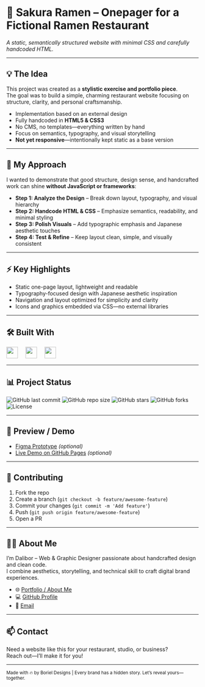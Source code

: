 # 🚀 Sakura Ramen – Onepager for a Fictional Ramen Restaurant

<em>A static, semantically structured website with minimal CSS and carefully handcoded HTML.</em>

---

## 💡 The Idea
This project was created as a **stylistic exercise and portfolio piece**.  
The goal was to build a simple, charming restaurant website focusing on structure, clarity, and personal craftsmanship.

- Implementation based on an external design  
- Fully handcoded in **HTML5 & CSS3**  
- No CMS, no templates—everything written by hand  
- Focus on semantics, typography, and visual storytelling  
- **Not yet responsive**—intentionally kept static as a base version  

---

## 🎨 My Approach
I wanted to demonstrate that good structure, design sense, and handcrafted work can shine **without JavaScript or frameworks**:

- **Step 1: Analyze the Design** – Break down layout, typography, and visual hierarchy  
- **Step 2: Handcode HTML & CSS** – Emphasize semantics, readability, and minimal styling  
- **Step 3: Polish Visuals** – Add typographic emphasis and Japanese aesthetic touches  
- **Step 4: Test & Refine** – Keep layout clean, simple, and visually consistent  

---

## ⚡ Key Highlights
- Static one-page layout, lightweight and readable  
- Typography-focused design with Japanese aesthetic inspiration  
- Navigation and layout optimized for simplicity and clarity  
- Icons and graphics embedded via CSS—no external libraries  

---

## 🛠 Built With
<div align="left">
  <img src="https://cdn.jsdelivr.net/gh/devicons/devicon/icons/html5/html5-original.svg" height="30" />
  <img width="12" />
  <img src="https://cdn.jsdelivr.net/gh/devicons/devicon/icons/css3/css3-original.svg" height="30" />
  <img width="12" />
  <img src="https://cdn.jsdelivr.net/gh/devicons/devicon/icons/git/git-original.svg" height="30" />
</div>

---

## 📊 Project Status
![GitHub last commit](https://img.shields.io/github/last-commit/Boriel777/sakura-ramen.demo?style=for-the-badge)
![GitHub repo size](https://img.shields.io/github/repo-size/Boriel777/sakura-ramen.demo?style=for-the-badge)
![GitHub stars](https://img.shields.io/github/stars/Boriel777/sakura-ramen.demo?style=for-the-badge)
![GitHub forks](https://img.shields.io/github/forks/Boriel777/sakura-ramen.demo?style=for-the-badge)
![License](https://img.shields.io/github/license/Boriel777/sakura-ramen.demo?style=for-the-badge)

---

## 📸 Preview / Demo
- [Figma Prototype](#) *(optional)*  
- [Live Demo on GitHub Pages](#) *(optional)*  

---

## 🤝 Contributing
1. Fork the repo  
2. Create a branch (`git checkout -b feature/awesome-feature`)  
3. Commit your changes (`git commit -m 'Add feature'`)  
4. Push (`git push origin feature/awesome-feature`)  
5. Open a PR

---

## 🙋‍♂️ About Me
I’m Dalibor – Web & Graphic Designer passionate about handcrafted design and clean code.  
I combine aesthetics, storytelling, and technical skill to craft digital brand experiences.

- 🌐 [Portfolio / About Me](https://borieldesigns.myportfolio.com)  
- 💻 [GitHub Profile](https://github.com/Boriel777)  
- 📩 [Email](mailto:office@boriel-designs.com)  

---

## 📫 Contact
Need a website like this for your restaurant, studio, or business?  
Reach out—I’ll make it for you!

---

<sub>Made with 🔥 by Boriel Designs | Every brand has a hidden story. Let’s reveal yours—together.</sub>
